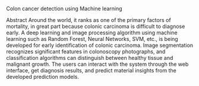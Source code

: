 Colon cancer detection using Machine learning 

Abstract
Around the world, it ranks as one of the primary factors of mortality, in great part because colonic carcinoma is difficult to diagnose early. A deep 
learning and image processing algorithm using machine learning such as Random Forest, Neural Networks, SVM, etc., is being developed for early identification of colonic carcinoma. Image segmentation recognizes significant features in colonoscopy photographs, and classification algorithms can distinguish between healthy tissue and malignant growth. The users can interact with the system through the web interface, get diagnosis results, and predict material insights from the developed prediction models.

